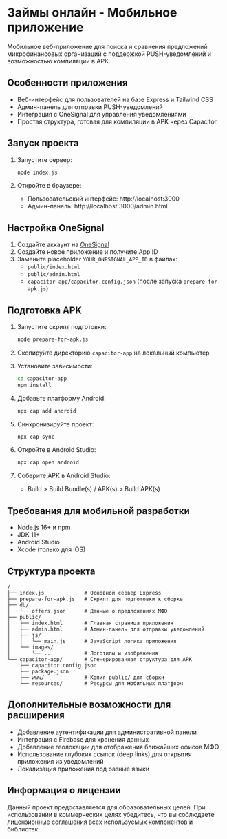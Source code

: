# Займы онлайн - Мобильное приложение

Мобильное веб-приложение для поиска и сравнения предложений микрофинансовых организаций с поддержкой PUSH-уведомлений и возможностью компиляции в APK.

## Особенности приложения

- Веб-интерфейс для пользователей на базе Express и Tailwind CSS
- Админ-панель для отправки PUSH-уведомлений
- Интеграция с OneSignal для управления уведомлениями
- Простая структура, готовая для компиляции в APK через Capacitor

## Запуск проекта

1. Запустите сервер:
   ```bash
   node index.js
   ```

2. Откройте в браузере:
   - Пользовательский интерфейс: http://localhost:3000
   - Админ-панель: http://localhost:3000/admin.html

## Настройка OneSignal

1. Создайте аккаунт на [OneSignal](https://onesignal.com/)
2. Создайте новое приложение и получите App ID
3. Замените placeholder `YOUR_ONESIGNAL_APP_ID` в файлах:
   - `public/index.html`
   - `public/admin.html`
   - `capacitor-app/capacitor.config.json` (после запуска `prepare-for-apk.js`)

## Подготовка APK

1. Запустите скрипт подготовки:
   ```bash
   node prepare-for-apk.js
   ```

2. Скопируйте директорию `capacitor-app` на локальный компьютер

3. Установите зависимости:
   ```bash
   cd capacitor-app
   npm install
   ```

4. Добавьте платформу Android:
   ```bash
   npx cap add android
   ```

5. Синхронизируйте проект:
   ```bash
   npx cap sync
   ```

6. Откройте в Android Studio:
   ```bash
   npx cap open android
   ```

7. Соберите APK в Android Studio:
   - Build > Build Bundle(s) / APK(s) > Build APK(s)

## Требования для мобильной разработки

- Node.js 16+ и npm
- JDK 11+
- Android Studio
- Xcode (только для iOS)

## Структура проекта

```
/
├── index.js             # Основной сервер Express
├── prepare-for-apk.js   # Скрипт для подготовки к сборке
├── db/
│   └── offers.json      # Данные о предложениях МФО
├── public/
│   ├── index.html       # Главная страница приложения
│   ├── admin.html       # Админ-панель для отправки уведомлений
│   ├── js/
│   │   └── main.js      # JavaScript логика приложения
│   └── images/
│       └── ...          # Логотипы и изображения
└── capacitor-app/       # Сгенерированная структура для APK
    ├── capacitor.config.json
    ├── package.json
    ├── www/             # Копия public/ для сборки
    └── resources/       # Ресурсы для мобильных платформ
```

## Дополнительные возможности для расширения

- Добавление аутентификации для административной панели
- Интеграция с Firebase для хранения данных
- Добавление геолокации для отображения ближайших офисов МФО
- Использование глубоких ссылок (deep links) для открытия приложения из уведомлений
- Локализация приложения под разные языки

## Информация о лицензии

Данный проект предоставляется для образовательных целей. При использовании в коммерческих целях убедитесь, что вы соблюдаете лицензионные соглашения всех используемых компонентов и библиотек.